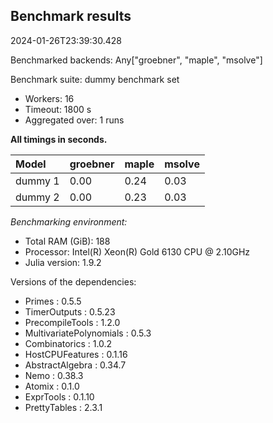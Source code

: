 ## Benchmark results

2024-01-26T23:39:30.428

Benchmarked backends: Any["groebner", "maple", "msolve"]

Benchmark suite: dummy benchmark set

- Workers: 16
- Timeout: 1800 s
- Aggregated over: 1 runs

**All timings in seconds.**

|Model|groebner|maple|msolve|
|:----|---|---|---|
|dummy 1|0.00|0.24|0.03|
|dummy 2|0.00|0.23|0.03|

*Benchmarking environment:*

* Total RAM (GiB): 188
* Processor: Intel(R) Xeon(R) Gold 6130 CPU @ 2.10GHz
* Julia version: 1.9.2

Versions of the dependencies:

* Primes : 0.5.5
* TimerOutputs : 0.5.23
* PrecompileTools : 1.2.0
* MultivariatePolynomials : 0.5.3
* Combinatorics : 1.0.2
* HostCPUFeatures : 0.1.16
* AbstractAlgebra : 0.34.7
* Nemo : 0.38.3
* Atomix : 0.1.0
* ExprTools : 0.1.10
* PrettyTables : 2.3.1
